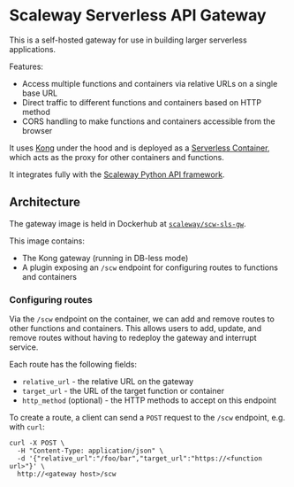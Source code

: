 # Scaleway Serverless API Gateway

This is a self-hosted gateway for use in building larger serverless applications.

Features:

- Access multiple functions and containers via relative URLs on a single base URL
- Direct traffic to different functions and containers based on HTTP method
- CORS handling to make functions and containers accessible from the browser

It uses [Kong](https://konghq.com/) under the hood and is deployed as a [Serverless Container](https://www.scaleway.com/en/serverless-containers/), which acts as the proxy for other containers and functions.

It integrates fully with the [Scaleway Python API framework](https://github.com/scaleway/serverless-api-project).

## Architecture

The gateway image is held in Dockerhub at [`scaleway/scw-sls-gw`](https://hub.docker.com/scaleway).

This image contains:

- The Kong gateway (running in DB-less mode)
- A plugin exposing an `/scw` endpoint for configuring routes to functions and containers

### Configuring routes

Via the `/scw` endpoint on the container, we can add and remove routes to other functions and containers. This allows users to add, update, and remove routes without having to redeploy the gateway and interrupt service.

Each route has the following fields:

- `relative_url` - the relative URL on the gateway
- `target_url` - the URL of the target function or container
- `http_method` (optional) - the HTTP methods to accept on this endpoint

To create a route, a client can send a `POST` request to the `/scw` endpoint, e.g. with `curl`:

```
curl -X POST \
  -H "Content-Type: application/json" \
  -d '{"relative_url":"/foo/bar","target_url":"https://<function url>"}' \
  http://<gateway host>/scw
```

